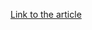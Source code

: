 [Link to the article](https://bleepingcomputer.com/news/security/french-it-giant-sopra-steria-hit-by-ryuk-ransomware/)
